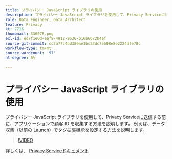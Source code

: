 ```yaml
---
title: プライバシー JavaScript ライブラリの使用
description: プライバシー JavaScript ライブラリを使用して、Privacy Serviceに送信する前に、アプリケーションで顧客 ID を収集する方法を説明します。 例えば、データ収集（以前の Launch）でタグ拡張機能を設定する方法を説明します。
role: Data Engineer, Data Architect
feature: Privacy
kt: 7716
thumbnail: 336078.png
exl-id: ed7f1e0d-eaf9-4912-9536-b16b6672b4ef
source-git-commit: cc7a77c4dd380ae1bc23dc75608e8e2224dfe78c
workflow-type: tm+mt
source-wordcount: '97'
ht-degree: 6%

---
```



# プライバシー JavaScript ライブラリの使用

プライバシー JavaScript ライブラリを使用して、Privacy Serviceに送信する前に、アプリケーションで顧客 ID を収集する方法を説明します。 例えば、データ収集（以前の Launch）でタグ拡張機能を設定する方法を説明します。

>[!VIDEO](https://video.tv.adobe.com/v/336078?quality=12&learn=on)

詳しくは、 [Privacy Serviceドキュメント](https://experienceleague.adobe.com/docs/experience-platform/privacy/home.html?lang=ja)